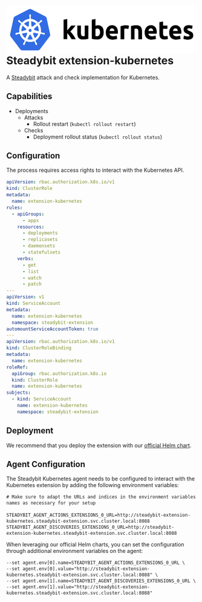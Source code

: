 <img src="./logo.png" height="130" align="right" alt="Kubernetes logo depicting a helm next to text 'Kubernetes'">

# Steadybit extension-kubernetes

A [Steadybit](https://www.steadybit.com/) attack and check implementation for Kubernetes.

## Capabilities

 - Deployments
     - Attacks
         - Rollout restart (`kubectl rollout restart`) 
     - Checks
         - Deployment rollout status (`kubectl rollout status`)  

## Configuration

The process requires access rights to interact with the Kubernetes API.

```yaml
apiVersion: rbac.authorization.k8s.io/v1
kind: ClusterRole
metadata:
  name: extension-kubernetes
rules:
  - apiGroups:
      - apps
    resources:
      - deployments
      - replicasets
      - daemonsets
      - statefulsets
    verbs:
      - get
      - list
      - watch
      - patch
---
apiVersion: v1
kind: ServiceAccount
metadata:
  name: extension-kubernetes
  namespace: steadybit-extension
automountServiceAccountToken: true
---
apiVersion: rbac.authorization.k8s.io/v1
kind: ClusterRoleBinding
metadata:
  name: extension-kubernetes
roleRef:
  apiGroup: rbac.authorization.k8s.io
  kind: ClusterRole
  name: extension-kubernetes
subjects:
  - kind: ServiceAccount
    name: extension-kubernetes
    namespace: steadybit-extension
```

## Deployment

We recommend that you deploy the extension with our [official Helm chart](https://github.com/steadybit/helm-charts/tree/main/charts/steadybit-extension-kubernetes).

## Agent Configuration

The Steadybit Kubernetes agent needs to be configured to interact with the Kubernetes extension by adding the following environment variables:

```shell
# Make sure to adapt the URLs and indices in the environment variables names as necessary for your setup

STEADYBIT_AGENT_ACTIONS_EXTENSIONS_0_URL=http://steadybit-extension-kubernetes.steadybit-extension.svc.cluster.local:8088
STEADYBIT_AGENT_DISCOVERIES_EXTENSIONS_0_URL=http://steadybit-extension-kubernetes.steadybit-extension.svc.cluster.local:8088
```

When leveraging our official Helm charts, you can set the configuration through additional environment variables on the agent:

```
--set agent.env[0].name=STEADYBIT_AGENT_ACTIONS_EXTENSIONS_0_URL \
--set agent.env[0].value="http://steadybit-extension-kubernetes.steadybit-extension.svc.cluster.local:8088" \
--set agent.env[1].name=STEADYBIT_AGENT_DISCOVERIES_EXTENSIONS_0_URL \
--set agent.env[1].value="http://steadybit-extension-kubernetes.steadybit-extension.svc.cluster.local:8088"
```
